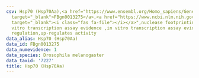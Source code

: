 ```yaml
---
csv: Hsp70 (Hsp70Aa),<a href="https://www.ensembl.org/Homo_sapiens/Gene/Summary?db=core;g=FBgn0013275"
  target="_blank">FBgn0013275</a>,<a href="https://www.ncbi.nlm.nih.gov/pubmed/6722872"
  target="_blank"><i class="fas fa-file"></i></a>",nuclease footprinting,direct interaction,,in
  vitro transcription assay evidence ,in vitro transcription assay evidence ,transcriptional
  regulation,up-regulates activity
data_alias: Hsp70 (Hsp70Aa)
data_id: FBgn0013275
data_numevidence: 1
data_species: Drosophila melanogaster
data_taxid: '7227'
title: Hsp70 (Hsp70Aa)
---
```

